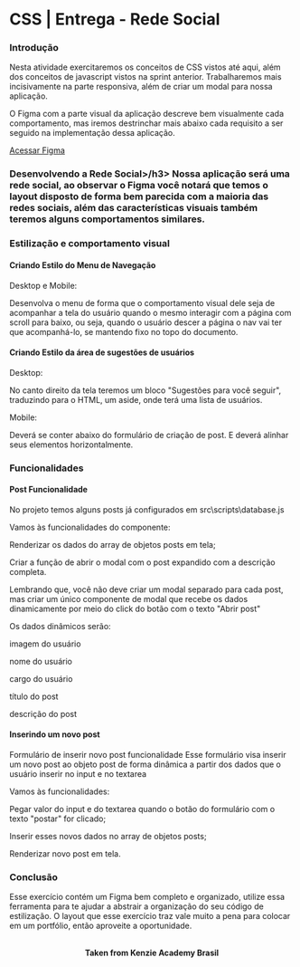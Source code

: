 <h1>CSS | Entrega - Rede Social</h1>

<h3>Introdução</h3>
Nesta atividade exercitaremos os conceitos de CSS vistos até aqui, além dos conceitos de javascript vistos na sprint anterior. Trabalharemos mais incisivamente na parte responsiva, além de criar um modal para nossa aplicação.

O Figma com a parte visual da aplicação descreve bem visualmente cada comportamento, mas iremos destrinchar mais abaixo cada requisito a ser seguido na implementação dessa aplicação.

<a href="https://www.figma.com/file/6XlpI8Sv4eNgPSePyesKXK/CSS-Intermedi%C3%A1rio---Criando-Rede-Social?node-id=4%3A100">Acessar Figma</a>

<h3>Desenvolvendo a Rede Social>/h3>
Nossa aplicação será uma rede social, ao observar o Figma você notará que temos o layout disposto de forma bem parecida com a maioria das redes sociais, além das características visuais também teremos alguns comportamentos similares.

<h3>Estilização e comportamento visual</h3>
<h4>Criando Estilo do Menu de Navegação</h4>
Desktop e Mobile:

Desenvolva o menu de forma que o comportamento visual dele seja de acompanhar a tela do usuário quando o mesmo interagir com a página com scroll para baixo, ou seja, quando o usuário descer a página o nav vai ter que acompanhá-lo, se mantendo fixo no topo do documento.

<h4>Criando Estilo da área de sugestões de usuários</h4>
Desktop:

No canto direito da tela teremos um bloco "Sugestões para você seguir", traduzindo para o HTML, um aside, onde terá uma lista de usuários.

Mobile:

Deverá se conter abaixo do formulário de criação de post. E deverá alinhar seus elementos horizontalmente.

<h3>Funcionalidades</h3>
<h4>Post Funcionalidade</h4>
No projeto temos alguns posts já configurados em src\scripts\database.js

Vamos às funcionalidades do componente:

Renderizar os dados do array de objetos posts em tela;

Criar a função de abrir o modal com o post expandido com a descrição completa.

Lembrando que, você não deve criar um modal separado para cada post, mas criar um único componente de modal que recebe os dados dinamicamente por meio do click do botão com o texto "Abrir post"

Os dados dinâmicos serão:

imagem do usuário

nome do usuário

cargo do usuário

título do post

descrição do post

<h4>Inserindo um novo post</h4>
Formulário de inserir novo post funcionalidade  
Esse formulário visa inserir um novo post ao objeto post de forma dinâmica a partir dos dados que o usuário inserir no input e no textarea

Vamos às funcionalidades:

Pegar valor do input e do textarea quando o botão do formulário com o texto "postar" for clicado;

Inserir esses novos dados no array de objetos posts;

Renderizar novo post em tela.

<h3>Conclusão</h3>
Esse exercício contém um Figma bem completo e organizado, utilize essa ferramenta para te ajudar a abstrair a organização do seu código de estilização. O layout que esse exercício traz vale muito a pena para colocar em um portfólio, então aproveite a oportunidade.
<br>
<br>

<p align="center"><b>Taken from Kenzie Academy Brasil</b></p>
